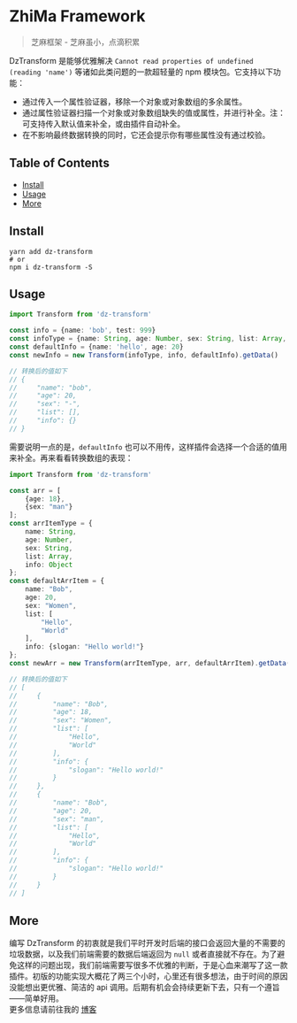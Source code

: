 # ZhiMa Framework

> 芝麻框架 - 芝麻虽小，点滴积累

DzTransform 是能够优雅解决 `Cannot read properties of undefined (reading 'name')` 等诸如此类问题的一款超轻量的 npm 模块包。它支持以下功能：

- 通过传入一个属性验证器，移除一个对象或对象数组的多余属性。
- 通过属性验证器扫描一个对象或对象数组缺失的值或属性，并进行补全。注：可支持传入默认值来补全，或由插件自动补全。
- 在不影响最终数据转换的同时，它还会提示你有哪些属性没有通过校验。

## Table of Contents

- [Install](#install)
- [Usage](#usage)
- [More](#more)

## Install

```shell
yarn add dz-transform
# or
npm i dz-transform -S
```

## Usage

```typescript
import Transform from 'dz-transform'

const info = {name: 'bob', test: 999}
const infoType = {name: String, age: Number, sex: String, list: Array, info: Object}
const defaultInfo = {name: 'hello', age: 20}
const newInfo = new Transform(infoType, info, defaultInfo).getData()

// 转换后的值如下
// {
//     "name": "bob",
//     "age": 20,
//     "sex": "-",
//     "list": [],
//     "info": {}
// }
```

需要说明一点的是，`defaultInfo` 也可以不用传，这样插件会选择一个合适的值用来补全。再来看看转换数组的表现：

```typescript
import Transform from 'dz-transform'

const arr = [
    {age: 18},
    {sex: "man"}
];
const arrItemType = {
    name: String,
    age: Number,
    sex: String,
    list: Array,
    info: Object
};
const defaultArrItem = {
    name: "Bob",
    age: 20,
    sex: "Women",
    list: [
        "Hello",
        "World"
    ],
    info: {slogan: "Hello world!"}
};
const newArr = new Transform(arrItemType, arr, defaultArrItem).getData();

// 转换后的值如下
// [
//     {
//         "name": "Bob",
//         "age": 18,
//         "sex": "Women",
//         "list": [
//             "Hello",
//             "World"
//         ],
//         "info": {
//             "slogan": "Hello world!"
//         }
//     },
//     {
//         "name": "Bob",
//         "age": 20,
//         "sex": "man",
//         "list": [
//             "Hello",
//             "World"
//         ],
//         "info": {
//             "slogan": "Hello world!"
//         }
//     }
// ]
```

## More

编写 DzTransform 的初衷就是我们平时开发时后端的接口会返回大量的不需要的垃圾数据，以及我们前端需要的数据后端返回为 `null`
或者直接就不存在。为了避免这样的问题出现，我们前端需要写很多不优雅的判断，于是心血来潮写了这一款插件。初版的功能实现大概花了两三个小时，心里还有很多想法，由于时间的原因没能想出更优雅、简洁的 api
调用。后期有机会会持续更新下去，只有一个遵旨——简单好用。<br>
更多信息请前往我的 [博客](https://blog.csdn.net/dizuncainiao)


